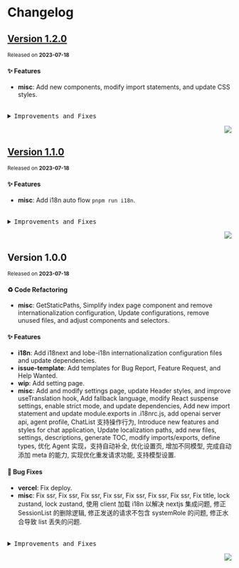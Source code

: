 <a name="readme-top"></a>

# Changelog

## [Version 1.2.0](https://github.com/lobehub/lobe-chat/compare/v1.1.0...v1.2.0)

<sup>Released on **2023-07-18**</sup>

#### ✨ Features

- **misc**: Add new components, modify import statements, and update CSS styles.

<br/>

<details>
<summary><kbd>Improvements and Fixes</kbd></summary>

#### What's improved

- **misc**: Add new components, modify import statements, and update CSS styles ([9b261db](https://github.com/lobehub/lobe-chat/commit/9b261db))

</details>

<div align="right">

[![](https://img.shields.io/badge/-BACK_TO_TOP-151515?style=flat-square)](#readme-top)

</div>

## [Version 1.1.0](https://github.com/lobehub/lobe-chat/compare/v1.0.0...v1.1.0)

<sup>Released on **2023-07-18**</sup>

#### ✨ Features

- **misc**: Add i18n auto flow `pnpm run i18n`.

<br/>

<details>
<summary><kbd>Improvements and Fixes</kbd></summary>

#### What's improved

- **misc**: Add i18n auto flow `pnpm run i18n` ([e18fc57](https://github.com/lobehub/lobe-chat/commit/e18fc57))

</details>

<div align="right">

[![](https://img.shields.io/badge/-BACK_TO_TOP-151515?style=flat-square)](#readme-top)

</div>

## Version 1.0.0

<sup>Released on **2023-07-18**</sup>

#### ♻ Code Refactoring

- **misc**: GetStaticPaths, Simplify index page component and remove internationalization configuration, Update configurations, remove unused files, and adjust components and selectors.

#### ✨ Features

- **i18n**: Add i18next and lobe-i18n internationalization configuration files and update dependencies.
- **issue-template**: Add templates for Bug Report, Feature Request, and Help Wanted.
- **wip**: Add setting page.
- **misc**: Add and modify settings page, update Header styles, and improve useTranslation hook, Add fallback language, modify React suspense settings, enable strict mode, and update dependencies, Add new import statement and update module.exports in .i18nrc.js, add openai server api, agent profile, ChatList 支持操作行为, Introduce new features and styles for chat application, Update localization paths, add new files, settings, descriptions, generate TOC, modify imports/exports, define types, 优化 Agent 实现，支持自动补全, 优化设置页, 增加不同模型, 完成自动添加 meta 的能力, 实现优化重发请求功能, 支持模型设置.

#### 🐛 Bug Fixes

- **vercel**: Fix deploy.
- **misc**: Fix ssr, Fix ssr, Fix ssr, Fix ssr, Fix ssr, Fix ssr, Fix ssr, Fix title, lock zustand, lock zustand, 使用 client 加载 i18n 以解决 nextjs 集成问题, 修正 SessionList 的删除逻辑, 修正发送的请求不包含 systemRole 的问题, 修正水合导致 list 丢失的问题.

<br/>

<details>
<summary><kbd>Improvements and Fixes</kbd></summary>

#### Code refactoring

- **misc**: GetStaticPaths ([59dcbe9](https://github.com/lobehub/lobe-chat/commit/59dcbe9))
- **misc**: Simplify index page component and remove internationalization configuration ([47c3f0e](https://github.com/lobehub/lobe-chat/commit/47c3f0e))
- **misc**: Update configurations, remove unused files, and adjust components and selectors ([23524b2](https://github.com/lobehub/lobe-chat/commit/23524b2))

#### What's improved

- **i18n**: Add i18next and lobe-i18n internationalization configuration files and update dependencies ([53cd87c](https://github.com/lobehub/lobe-chat/commit/53cd87c))
- **issue-template**: Add templates for Bug Report, Feature Request, and Help Wanted ([6c01ce7](https://github.com/lobehub/lobe-chat/commit/6c01ce7))
- **wip**: Add setting page ([88d837f](https://github.com/lobehub/lobe-chat/commit/88d837f))
- **misc**: Add and modify settings page, update Header styles, and improve useTranslation hook ([4a1995f](https://github.com/lobehub/lobe-chat/commit/4a1995f))
- **misc**: Add fallback language, modify React suspense settings, enable strict mode, and update dependencies ([8ecd401](https://github.com/lobehub/lobe-chat/commit/8ecd401))
- **misc**: Add new import statement and update module.exports in .i18nrc.js ([32e0255](https://github.com/lobehub/lobe-chat/commit/32e0255))
- **misc**: Add openai server api ([59d381e](https://github.com/lobehub/lobe-chat/commit/59d381e))
- **misc**: Agent profile ([e9560a8](https://github.com/lobehub/lobe-chat/commit/e9560a8))
- **misc**: ChatList 支持操作行为 ([30da537](https://github.com/lobehub/lobe-chat/commit/30da537))
- **misc**: Introduce new features and styles for chat application ([cef01c0](https://github.com/lobehub/lobe-chat/commit/cef01c0))
- **misc**: Update localization paths, add new files, settings, descriptions, generate TOC, modify imports/exports, define types, closes [#11](https://github.com/lobehub/lobe-chat/issues/11) ([579a0bf](https://github.com/lobehub/lobe-chat/commit/579a0bf))
- **misc**: 优化 Agent 实现，支持自动补全 ([455a1f7](https://github.com/lobehub/lobe-chat/commit/455a1f7))
- **misc**: 优化设置页 ([47b316c](https://github.com/lobehub/lobe-chat/commit/47b316c))
- **misc**: 增加不同模型 ([d95027d](https://github.com/lobehub/lobe-chat/commit/d95027d))
- **misc**: 完成自动添加 meta 的能力 ([a82f35d](https://github.com/lobehub/lobe-chat/commit/a82f35d))
- **misc**: 实现优化重发请求功能 ([d7195d9](https://github.com/lobehub/lobe-chat/commit/d7195d9))
- **misc**: 支持模型设置 ([170567a](https://github.com/lobehub/lobe-chat/commit/170567a))

#### What's fixed

- **vercel**: Fix deploy ([626c4ce](https://github.com/lobehub/lobe-chat/commit/626c4ce))
- **misc**: Fix ssr ([be6281d](https://github.com/lobehub/lobe-chat/commit/be6281d))
- **misc**: Fix ssr ([9a13ec0](https://github.com/lobehub/lobe-chat/commit/9a13ec0))
- **misc**: Fix ssr ([a834e76](https://github.com/lobehub/lobe-chat/commit/a834e76))
- **misc**: Fix ssr ([a51cc0c](https://github.com/lobehub/lobe-chat/commit/a51cc0c))
- **misc**: Fix ssr ([4da2829](https://github.com/lobehub/lobe-chat/commit/4da2829))
- **misc**: Fix ssr ([c733936](https://github.com/lobehub/lobe-chat/commit/c733936))
- **misc**: Fix ssr ([40b9e93](https://github.com/lobehub/lobe-chat/commit/40b9e93))
- **misc**: Fix title ([0b7baf4](https://github.com/lobehub/lobe-chat/commit/0b7baf4))
- **misc**: Lock zustand ([85e5007](https://github.com/lobehub/lobe-chat/commit/85e5007))
- **misc**: Lock zustand ([3198753](https://github.com/lobehub/lobe-chat/commit/3198753))
- **misc**: 使用 client 加载 i18n 以解决 nextjs 集成问题, closes [#10](https://github.com/lobehub/lobe-chat/issues/10) ([390ebfe](https://github.com/lobehub/lobe-chat/commit/390ebfe))
- **misc**: 修正 SessionList 的删除逻辑 ([d37bb47](https://github.com/lobehub/lobe-chat/commit/d37bb47))
- **misc**: 修正发送的请求不包含 systemRole 的问题 ([a3653a4](https://github.com/lobehub/lobe-chat/commit/a3653a4))
- **misc**: 修正水合导致 list 丢失的问题 ([a3d9724](https://github.com/lobehub/lobe-chat/commit/a3d9724))

</details>

<div align="right">

[![](https://img.shields.io/badge/-BACK_TO_TOP-151515?style=flat-square)](#readme-top)

</div>
